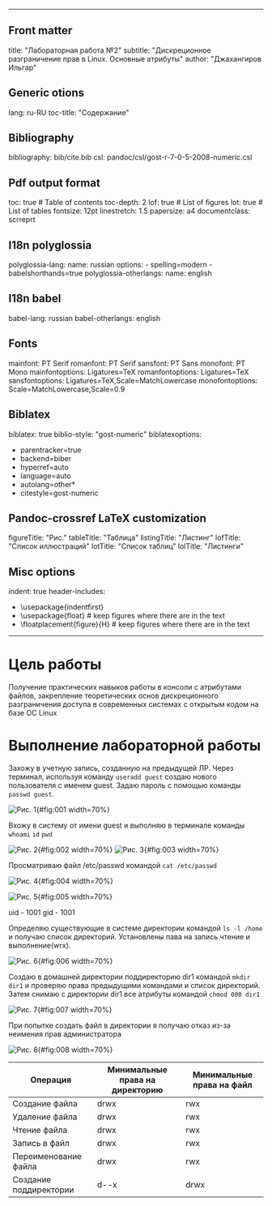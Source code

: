 
---
## Front matter
title: "Лабораторная работа №2"
subtitle: "Дискреционное разграничение прав в Linux. Основные атрибуты"
author: "Джахангиров Ильгар"

## Generic otions
lang: ru-RU
toc-title: "Содержание"

## Bibliography
bibliography: bib/cite.bib
csl: pandoc/csl/gost-r-7-0-5-2008-numeric.csl

## Pdf output format
toc: true # Table of contents
toc-depth: 2
lof: true # List of figures
lot: true # List of tables
fontsize: 12pt
linestretch: 1.5
papersize: a4
documentclass: scrreprt
## I18n polyglossia
polyglossia-lang:
  name: russian
  options:
	- spelling=modern
	- babelshorthands=true
polyglossia-otherlangs:
  name: english
## I18n babel
babel-lang: russian
babel-otherlangs: english
## Fonts
mainfont: PT Serif
romanfont: PT Serif
sansfont: PT Sans
monofont: PT Mono
mainfontoptions: Ligatures=TeX
romanfontoptions: Ligatures=TeX
sansfontoptions: Ligatures=TeX,Scale=MatchLowercase
monofontoptions: Scale=MatchLowercase,Scale=0.9
## Biblatex
biblatex: true
biblio-style: "gost-numeric"
biblatexoptions:
  - parentracker=true
  - backend=biber
  - hyperref=auto
  - language=auto
  - autolang=other*
  - citestyle=gost-numeric
## Pandoc-crossref LaTeX customization
figureTitle: "Рис."
tableTitle: "Таблица"
listingTitle: "Листинг"
lofTitle: "Список иллюстраций"
lotTitle: "Список таблиц"
lolTitle: "Листинги"
## Misc options
indent: true
header-includes:
  - \usepackage{indentfirst}
  - \usepackage{float} # keep figures where there are in the text
  - \floatplacement{figure}{H} # keep figures where there are in the text
---

# Цель работы

Получение практических навыков работы в консоли с атрибутами файлов, закрепление теоретических основ дискреционного разграничения доступа в современных системах с открытым кодом на базе ОС Linux

# Выполнение лабораторной работы

Захожу в учетную запись, созданную на предыдущей ЛР. Через терминал, используя команду ```useradd guest```  создаю нового пользователя с именем guest. Задаю пароль с помощью команды ```passwd guest```.

![Рис. 1](image/1.jpg){#fig:001 width=70%}

Вхожу в систему от имени guest и выполняю в терминале команды ```whoami``` ```id``` ```pwd```

![Рис. 2](image/2.jpg){#fig:002 width=70%}
![Рис. 3](image/3.jpg){#fig:003 width=70%}

Просматриваю файл /etc/passwd командой ```cat /etc/passwd```

![Рис. 4](image/4.jpg){#fig:004 width=70%}

![Рис. 5](image/5.jpg){#fig:005 width=70%}

uid - 1001
gid - 1001

Определяю существующие в системе директории командой ```ls -l /home``` и получаю список директорий. Установлены пава на запись чтение и выполнение(wrx).

![Рис. 6](image/6.jpg){#fig:006 width=70%}

Создаю в домашней директории поддиректорию dir1 командой ```mkdir dir1``` и проверяю права предыдущими командами и список директорий. Затем снимаю с директории dir1 все атрибуты командой ```chmod 000 dir1```


 ![Рис. 7](image/7.jpg){#fig:007 width=70%}

 При попытке создать файл в директории я получаю отказ из-за неимения прав администратора

  ![Рис. 8](image/8.jpg){#fig:008 width=70%}



|Операция|Минимальные права на директорию|Минимальные права на файл|
|-|--------|---|
|Создание файла|drwx|rwx|
|Удаление файла|drwx |rwx|
|Чтение файла| drwx|rwx|
|Запись в файл| drwx|rwx|
|Переименование файла|drwx|rwx|
|Создание поддиректории|d--x|drwx|
